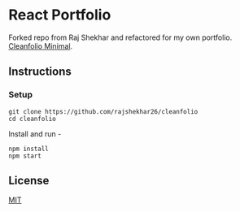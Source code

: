 # React Portfolio

Forked repo from Raj Shekhar and refactored for my own portfolio. [Cleanfolio Minimal](https://github.com/rajshekhar26/cleanfolio-minimal).

## Instructions

### Setup

```shell
git clone https://github.com/rajshekhar26/cleanfolio
cd cleanfolio
```

Install and run -

```shell
npm install
npm start
```

## License

[MIT](https://choosealicense.com/licenses/mit/)

